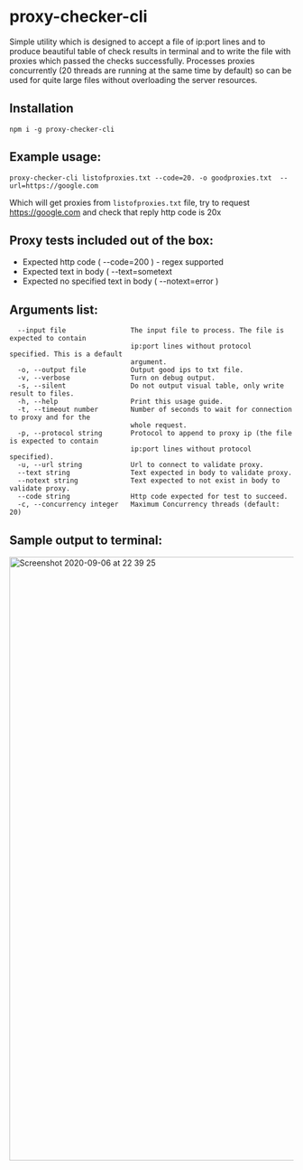 # proxy-checker-cli
Simple utility which is designed to accept a file of ip:port lines and to produce beautiful table of check results in terminal and to write the file with proxies which passed the checks successfully. Processes proxies concurrently (20 threads are running at the same time by default) so can be used for quite large files without overloading the server resources.

## Installation
```
npm i -g proxy-checker-cli
```

## Example usage:

```proxy-checker-cli listofproxies.txt --code=20. -o goodproxies.txt  --url=https://google.com```

Which will get proxies from `listofproxies.txt` file, try to request https://google.com and check that reply http code is 20x


## Proxy tests included out of the box:
- Expected http code ( --code=200 ) - regex supported
- Expected text in body ( --text=sometext
- Expected no specified text in body ( --notext=error )


## Arguments list:
```
  --input file                The input file to process. The file is expected to contain       
                              ip:port lines without protocol specified. This is a default      
                              argument.                                                        
  -o, --output file           Output good ips to txt file.                                     
  -v, --verbose               Turn on debug output.                                            
  -s, --silent                Do not output visual table, only write result to files.          
  -h, --help                  Print this usage guide.                                          
  -t, --timeout number        Number of seconds to wait for connection to proxy and for the    
                              whole request.                                                   
  -p, --protocol string       Protocol to append to proxy ip (the file is expected to contain  
                              ip:port lines without protocol specified).                       
  -u, --url string            Url to connect to validate proxy.                                
  --text string               Text expected in body to validate proxy.                         
  --notext string             Text expected to not exist in body to validate proxy.            
  --code string               Http code expected for test to succeed.                          
  -c, --concurrency integer   Maximum Concurrency threads (default: 20)    
```  
  
## Sample output to terminal:
<img width="1069" alt="Screenshot 2020-09-06 at 22 39 25" src="https://user-images.githubusercontent.com/775507/92332935-313a0980-f092-11ea-8b9a-2e34f01bf0a2.png">
